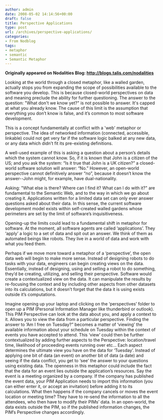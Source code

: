 ```yaml
---
author: admin
date: 2008-05-02 14:14:56+00:00
draft: false
title: Perspective Applications
type: post
url: /archives/perspective-applications/
categories:
- From Nodblog
tags:
- metaphor
- semantic
- Semantic Metaphor
---
```


**Originally appeared on Nodalities Blog: http://blogs.talis.com/nodalities**



Looking at the world through a closed metaphor, like a walled garden, actually stops you from expanding the scope of possibilities available to the software you develop. This is because closed-world perspectives on data and meaning preclude the ability for further questioning. The answer to the question: "What don't we know yet?" is not possible to answer. It's capped at what you already know. The cause of this limit is the assumption that everything you don’t know is false, and it’s common to most software development.




This is a concept fundamentally at conflict with a 'web' metaphor or perspective. The idea of networked information (connected, accessible, linkable) could not get very far if the software logic balked at any new data, or any data which didn’t fit its pre-existing definitions.




A well-used example of this is asking a question about a person’s details which the system cannot know. So, if it is known that John is a citizen of the US; and you ask the system: “Is it true that John is a UK citizen?” a closed-world software solution will answer: “No.” However, an open-world perspective cannot definitively answer “no”, because it doesn’t know the answer--John might, for example, have dual-nationality.




Asking: "What else is there? Where can I find it? What can I do with it?" are fundamental to the Semantic Web, and to the way in which we go about creating it. Applications written for a limited data set can only ever answer questions asked about their data. In this sense, the current software development model exists within self-created walled gardens whose perimeters are set by the limit of software’s inquisitiveness.




Opening-up the limits could lead to a fundamental shift in metaphor for software. At the moment, all software agents are called ‘applications’. They ‘apply’ a logic to a set of data and spit out an answer. We think of them as automated beings like robots. They live in a world of data and work with what you feed them.




Perhaps if we move more toward a metaphor of a ‘perspective’, the open data web will begin to make more sense. Instead of designing robots to do tasks with your data, engineers can begin creating views on the data. Essentially, instead of designing, using and selling a robot to do something, they’d be creating, utilizing, and selling their perspective. Software would create a contextualized view on the data. It can manipulate the results by re-focusing the context and by including other aspects from other datasets into its calculations, but it doesn’t forget that the data it is using exists outside it’s computations.




Imagine opening up your laptop and clicking on the ‘perspectives’ folder to open up a PIM (Personal Information Manager like thunderbird or outlook). This PIM Perspective can look at the data about you, and apply a context to it. Allows you to view the data from a particular perspective. Finding the answer to ‘Am I free on Tuesday?” becomes a matter of ‘viewing’ the available information about your schedule on Tuesday within the context of events you have accepted to attend. This ‘view’ could then be further contextualized by adding further aspects to the Perspective: location/travel time, likelihood of proceeding events running over etc... Each aspect determines the ultimate view you have on the data for ‘Tuesday’. Instead of applying one bit of data (an event) on another bit of data (a date) and seeing if the data conflict, you get to ‘see’ the answer to your questions using existing data. The openness in this metaphor could include the fact that the data for an event lies outside the application’s resources. Say the event is a meeting organized by a company. If the company has published the event data, your PIM Application needs to import this information (you can either enter it, or accept an invitation) before adding it to its calculations. What then happens if the company cancels or moves the event location or meeting time? They have to re-send the information to all the attendees, who then have to modify their PIMs’ data. In an open-world, the data exists outside the PIM, so if the published information changes, the PIM’s Perspective changes accordingly.
